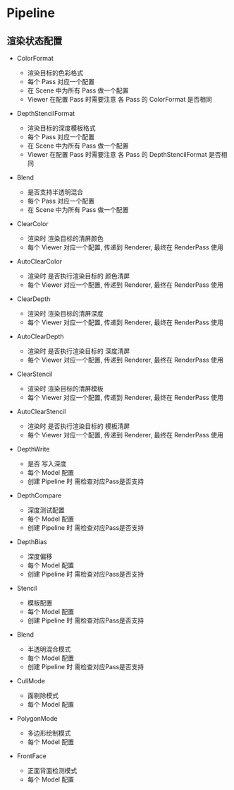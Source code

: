 # Pipeline

## 渲染状态配置

* ColorFormat
  * 渲染目标的色彩格式
  * 每个 Pass 对应一个配置
  * 在 Scene 中为所有 Pass 做一个配置
  * Viewer 在配置 Pass 时需要注意 各 Pass 的 ColorFormat 是否相同
* DepthStencilFormat
  * 渲染目标的深度模板格式
  * 每个 Pass 对应一个配置
  * 在 Scene 中为所有 Pass 做一个配置
  * Viewer 在配置 Pass 时需要注意 各 Pass 的 DepthStencilFormat 是否相同
* Blend
  * 是否支持半透明混合
  * 每个 Pass 对应一个配置
  * 在 Scene 中为所有 Pass 做一个配置

* ClearColor
  * 渲染时 渲染目标的清屏颜色
  * 每个 Viewer 对应一个配置, 传递到 Renderer, 最终在 RenderPass 使用
* AutoClearColor
  * 渲染时 是否执行渲染目标的 颜色清屏
  * 每个 Viewer 对应一个配置, 传递到 Renderer, 最终在 RenderPass 使用
* ClearDepth
  * 渲染时 渲染目标的清屏深度
  * 每个 Viewer 对应一个配置, 传递到 Renderer, 最终在 RenderPass 使用
* AutoClearDepth
  * 渲染时 是否执行渲染目标的 深度清屏
  * 每个 Viewer 对应一个配置, 传递到 Renderer, 最终在 RenderPass 使用
* ClearStencil
  * 渲染时 渲染目标的清屏模板
  * 每个 Viewer 对应一个配置, 传递到 Renderer, 最终在 RenderPass 使用
* AutoClearStencil
  * 渲染时 是否执行渲染目标的 模板清屏
  * 每个 Viewer 对应一个配置, 传递到 Renderer, 最终在 RenderPass 使用

* DepthWrite
  * 是否 写入深度
  * 每个 Model 配置
  * 创建 Pipeline 时 需检查对应Pass是否支持
* DepthCompare
  * 深度测试配置
  * 每个 Model 配置
  * 创建 Pipeline 时 需检查对应Pass是否支持
* DepthBias
  * 深度偏移
  * 每个 Model 配置
  * 创建 Pipeline 时 需检查对应Pass是否支持
* Stencil
  * 模板配置
  * 每个 Model 配置
  * 创建 Pipeline 时 需检查对应Pass是否支持
* Blend
  * 半透明混合模式
  * 每个 Model 配置
  * 创建 Pipeline 时 需检查对应Pass是否支持

* CullMode
  * 面剔除模式
  * 每个 Model 配置
* PolygonMode
  * 多边形绘制模式
  * 每个 Model 配置
* FrontFace
  * 正面背面检测模式
  * 每个 Model 配置